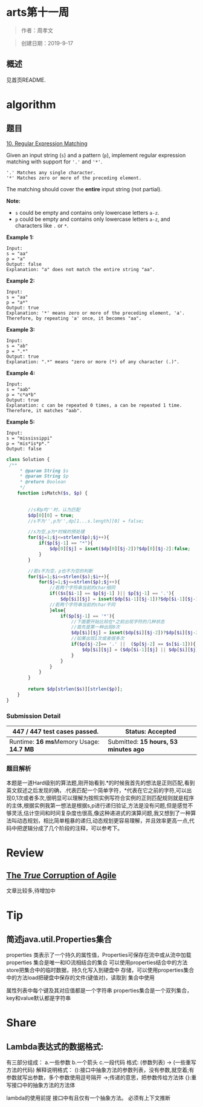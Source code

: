 # arts第十一周 #

> 作者：周孝文

> 创建日期：2019-9-17

## 概述

见首页README.

# algorithm
## 题目

[10. Regular Expression Matching](https://leetcode.com/problems/regular-expression-matching/)

Given an input string (`s`) and a pattern (`p`), implement regular expression matching with support for `'.'` and `'*'`.

```
'.' Matches any single character.
'*' Matches zero or more of the preceding element.
```

The matching should cover the **entire** input string (not partial).

**Note:**

- `s` could be empty and contains only lowercase letters `a-z`.
- `p` could be empty and contains only lowercase letters `a-z`, and characters like `.` or `*`.

**Example 1:**

```
Input:
s = "aa"
p = "a"
Output: false
Explanation: "a" does not match the entire string "aa".
```

**Example 2:**

```
Input:
s = "aa"
p = "a*"
Output: true
Explanation: '*' means zero or more of the preceding element, 'a'. Therefore, by repeating 'a' once, it becomes "aa".
```

**Example 3:**

```
Input:
s = "ab"
p = ".*"
Output: true
Explanation: ".*" means "zero or more (*) of any character (.)".
```

**Example 4:**

```
Input:
s = "aab"
p = "c*a*b"
Output: true
Explanation: c can be repeated 0 times, a can be repeated 1 time. Therefore, it matches "aab".
```

**Example 5:**

```
Input:
s = "mississippi"
p = "mis*is*p*."
Output: false
```

```php
class Solution {
 /**
     * @param String $s
     * @param String $p
     * @return Boolean
     */
    function isMatch($s, $p) {
    

        //s和p均''时，认为匹配
        $dp[0][0] = true;
        //s不为'',p为'',dp[1...s.length][0] = false;

        //s为空,p为*时候的预处理
        for($j=1;$j<=strlen($p);$j++){
            if($p[$j-1] == "*"){
                $dp[0][$j] = isset($dp[0][$j-2])?$dp[0][$j-2]:false;
            }
        }

        //若s不为空，p也不为空的判断
        for($i=1;$i<=strlen($s);$i++){
            for($j=1;$j<=strlen($p);$j++){
                //若两个字符串当前的char相同
                if(($s[$i-1] == $p[$j-1] )|| $p[$j-1] == '.'){
                    $dp[$i][$j] = isset($dp[$i-1][$j-1])?$dp[$i-1][$j-1]:false;
                //若两个字符串当前的char不同
                }else{
                    if($p[$j-1] == '*'){
                        //下面要开始比较在*之前出现字符的几种状态
                        //首先是第一种出现0次
                        $dp[$i][$j] = isset($dp[$i][$j-2])?$dp[$i][$j-2]:false;
                        //如果出现1次或者很多次
                        if($p[$j-2]== '.' ||  ($p[$j-2] == $s[$i-1])){
                            $dp[$i][$j] = ($dp[$i-1][$j] || $dp[$i][$j]);
                        }
                    }
                }
            }
        }
        
        return $dp[strlen($s)][strlen($p)];
    }
}
```

### Submission Detail

| **447 / 447** test cases passed.            | Status: Accepted                        |
| ------------------------------------------- | --------------------------------------- |
| Runtime: **16 ms**Memory Usage: **14.7 MB** | Submitted: **15 hours, 53 minutes ago** |


### 题目解析

本题是一道Hard级别的算法题,刚开始看到.*的时候我首先的想法是正则匹配,看到英文叙述之后发现的确，.代表匹配一个简单字符，\*代表在它之前的字符,可以出现0,1次或者多次,很明显可以理解为按照实例写符合实例的正则匹配规则就是程序的主体,根据实例我第一想法是根据s,p进行递归验证,方法是没有问题,但是感觉不够灵活,估计空间和时间复杂度也很高,像这种递进式的演算问题,我又想到了一种算法叫动态规划，相比简单粗暴的递归,动态规划更容易理解，并且效率更高一点,代码中把逻辑分成了几个阶段的注释，可以参考下。

# Review

## [The *True* Corruption of Agile](http://blog.cleancoder.com/uncle-bob/2014/03/28/The-Corruption-of-Agile.html)

文章比较多,待增加中																																																																																			

# Tip
## 简述java.util.Properties集合

properties 类表示了一个持久的属性值，Properties可保存在流中或从流中加载
properties 集合是唯一和IO流相结合的集合
    可以使用properties结合中的方法store把集合中的临时数据，持久化写入到硬盘中
    存储，可以使用properties集合中的方法load把硬盘中保存的文件(键值对)，读取到
    集合中使用

属性列表中每个键及其对应值都是一个字符串
    properties集合是一个双列集合，key和value默认都是字符串


# Share
## Lambda表达式的数据格式:

  有三部分组成：
      a.一些参数
      b.一个箭头
      c.一段代码
  格式:
    (参数列表) ->  (一些重写方法的代码)
解释说明格式：
    ():接口中抽象方法的参数列表，没有参数,就空着;有参数就写出参数，多个参数使用逗号隔开
    ->;传递的意思，把参数传给方法体
    {}:重写接口中的抽象方法的方法体

lambda的使用前提
接口中有且仅有一个抽象方法。
必须有上下文推断



